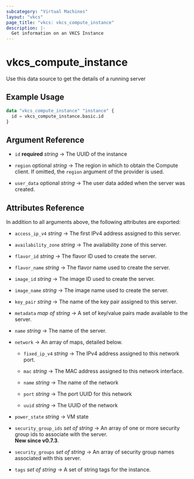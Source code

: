 ```yaml
---
subcategory: "Virtual Machines"
layout: "vkcs"
page_title: "vkcs: vkcs_compute_instance"
description: |-
  Get information on an VKCS Instance
---
```


# vkcs_compute_instance

Use this data source to get the details of a running server

## Example Usage

```terraform
data "vkcs_compute_instance" "instance" {
  id = vkcs_compute_instance.basic.id
}
```

## Argument Reference
- `id` **required** *string* &rarr;  The UUID of the instance

- `region` optional *string* &rarr;  The region in which to obtain the Compute client. If omitted, the `region` argument of the provider is used.

- `user_data` optional *string* &rarr;  The user data added when the server was created.


## Attributes Reference
In addition to all arguments above, the following attributes are exported:
- `access_ip_v4` *string* &rarr;  The first IPv4 address assigned to this server.

- `availability_zone` *string* &rarr;  The availability zone of this server.

- `flavor_id` *string* &rarr;  The flavor ID used to create the server.

- `flavor_name` *string* &rarr;  The flavor name used to create the server.

- `image_id` *string* &rarr;  The image ID used to create the server.

- `image_name` *string* &rarr;  The image name used to create the server.

- `key_pair` *string* &rarr;  The name of the key pair assigned to this server.

- `metadata` *map of* *string* &rarr;  A set of key/value pairs made available to the server.

- `name` *string* &rarr;  The name of the server.

- `network`  &rarr;  An array of maps, detailed below.
    - `fixed_ip_v4` *string* &rarr;  The IPv4 address assigned to this network port.

    - `mac` *string* &rarr;  The MAC address assigned to this network interface.

    - `name` *string* &rarr;  The name of the network

    - `port` *string* &rarr;  The port UUID for this network

    - `uuid` *string* &rarr;  The UUID of the network

- `power_state` *string* &rarr;  VM state

- `security_group_ids` *set of* *string* &rarr;  An array of one or more security group ids to associate with the server.<br>**New since v0.7.3**.

- `security_groups` *set of* *string* &rarr;  An array of security group names associated with this server.

- `tags` *set of* *string* &rarr;  A set of string tags for the instance.


